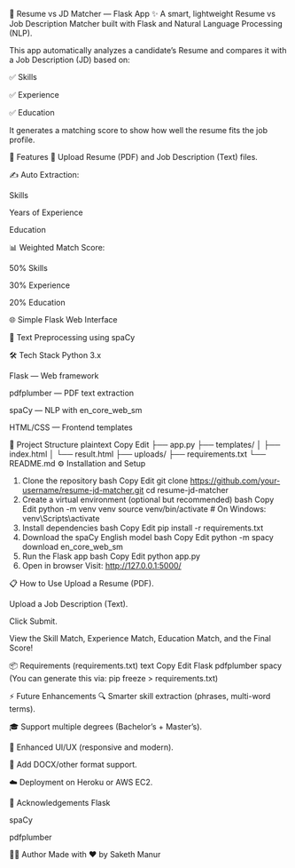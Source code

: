 
📄 Resume vs JD Matcher — Flask App
✨ A smart, lightweight Resume vs Job Description Matcher built with Flask and Natural Language Processing (NLP).

This app automatically analyzes a candidate’s Resume and compares it with a Job Description (JD) based on:

✅ Skills

✅ Experience

✅ Education

It generates a matching score to show how well the resume fits the job profile.

🚀 Features
📄 Upload Resume (PDF) and Job Description (Text) files.

✍️ Auto Extraction:

Skills

Years of Experience

Education

📊 Weighted Match Score:

50% Skills

30% Experience

20% Education

🌐 Simple Flask Web Interface

🤖 Text Preprocessing using spaCy

🛠️ Tech Stack
Python 3.x

Flask — Web framework

pdfplumber — PDF text extraction

spaCy — NLP with en_core_web_sm

HTML/CSS — Frontend templates

📂 Project Structure
plaintext
Copy
Edit
├── app.py
├── templates/
│   ├── index.html
│   └── result.html
├── uploads/
├── requirements.txt
└── README.md
⚙️ Installation and Setup
1. Clone the repository
bash
Copy
Edit
git clone https://github.com/your-username/resume-jd-matcher.git
cd resume-jd-matcher
2. Create a virtual environment (optional but recommended)
bash
Copy
Edit
python -m venv venv
source venv/bin/activate   # On Windows: venv\Scripts\activate
3. Install dependencies
bash
Copy
Edit
pip install -r requirements.txt
4. Download the spaCy English model
bash
Copy
Edit
python -m spacy download en_core_web_sm
5. Run the Flask app
bash
Copy
Edit
python app.py
6. Open in browser
Visit: http://127.0.0.1:5000/

📋 How to Use
Upload a Resume (PDF).

Upload a Job Description (Text).

Click Submit.

View the Skill Match, Experience Match, Education Match, and the Final Score!

📦 Requirements (requirements.txt)
text
Copy
Edit
Flask
pdfplumber
spacy
(You can generate this via: pip freeze > requirements.txt)

⚡ Future Enhancements
🔍 Smarter skill extraction (phrases, multi-word terms).

🎓 Support multiple degrees (Bachelor’s + Master’s).

🎨 Enhanced UI/UX (responsive and modern).

📄 Add DOCX/other format support.

☁️ Deployment on Heroku or AWS EC2.

🙌 Acknowledgements
Flask

spaCy

pdfplumber

🧑‍💻 Author
Made with ❤️ by Saketh Manur
